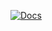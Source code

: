 [![Docs](https://img.shields.io/badge/docs-NX_Admin-blue?style=flat-square&logo=read-the-docs)](https://nxadmin.github.io/docs/)

